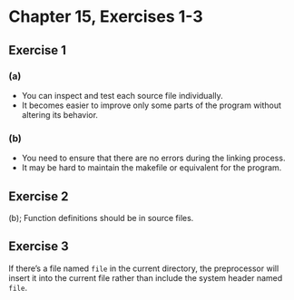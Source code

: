 # Chapter 15, Exercises 1-3

## Exercise 1

### (a)

* You can inspect and test each source file individually.
* It becomes easier to improve only some parts of the program without altering
  its behavior.

### (b)

* You need to ensure that there are no errors during the linking process.
* It may be hard to maintain the makefile or equivalent for the program.

## Exercise 2

\(b\); Function definitions should be in source files.


## Exercise 3

If there’s a file named `file` in the current directory, the preprocessor will
insert it into the current file rather than include the system header named
`file`.
